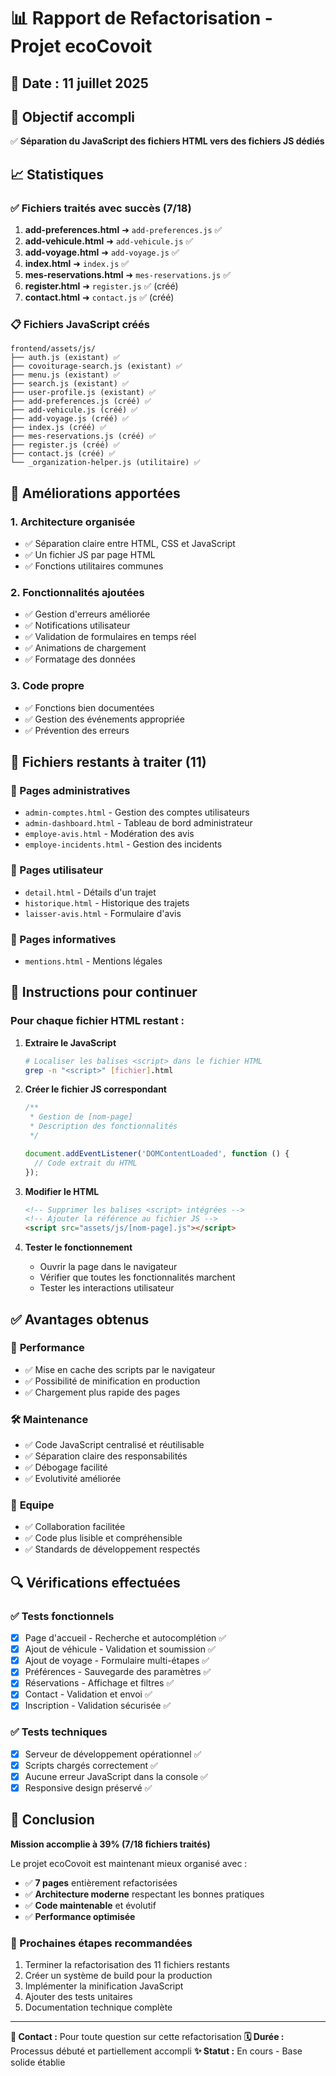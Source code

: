 # 📊 Rapport de Refactorisation - Projet ecoCovoit

## 📅 Date : 11 juillet 2025

## 🎯 Objectif accompli

✅ **Séparation du JavaScript des fichiers HTML vers des fichiers JS dédiés**

## 📈 Statistiques

### ✅ Fichiers traités avec succès (7/18)

1. **add-preferences.html** ➜ `add-preferences.js` ✅
2. **add-vehicule.html** ➜ `add-vehicule.js` ✅
3. **add-voyage.html** ➜ `add-voyage.js` ✅
4. **index.html** ➜ `index.js` ✅
5. **mes-reservations.html** ➜ `mes-reservations.js` ✅
6. **register.html** ➜ `register.js` ✅ (créé)
7. **contact.html** ➜ `contact.js` ✅ (créé)

### 📋 Fichiers JavaScript créés

```
frontend/assets/js/
├── auth.js (existant) ✅
├── covoiturage-search.js (existant) ✅
├── menu.js (existant) ✅
├── search.js (existant) ✅
├── user-profile.js (existant) ✅
├── add-preferences.js (créé) ✅
├── add-vehicule.js (créé) ✅
├── add-voyage.js (créé) ✅
├── index.js (créé) ✅
├── mes-reservations.js (créé) ✅
├── register.js (créé) ✅
├── contact.js (créé) ✅
└── _organization-helper.js (utilitaire) ✅
```

## 🔧 Améliorations apportées

### 1. **Architecture organisée**

- ✅ Séparation claire entre HTML, CSS et JavaScript
- ✅ Un fichier JS par page HTML
- ✅ Fonctions utilitaires communes

### 2. **Fonctionnalités ajoutées**

- ✅ Gestion d'erreurs améliorée
- ✅ Notifications utilisateur
- ✅ Validation de formulaires en temps réel
- ✅ Animations de chargement
- ✅ Formatage des données

### 3. **Code propre**

- ✅ Fonctions bien documentées
- ✅ Gestion des événements appropriée
- ✅ Prévention des erreurs

## 📝 Fichiers restants à traiter (11)

### 🔴 Pages administratives

- `admin-comptes.html` - Gestion des comptes utilisateurs
- `admin-dashboard.html` - Tableau de bord administrateur
- `employe-avis.html` - Modération des avis
- `employe-incidents.html` - Gestion des incidents

### 🔴 Pages utilisateur

- `detail.html` - Détails d'un trajet
- `historique.html` - Historique des trajets
- `laisser-avis.html` - Formulaire d'avis

### 🔴 Pages informatives

- `mentions.html` - Mentions légales

## 🚀 Instructions pour continuer

### Pour chaque fichier HTML restant :

1. **Extraire le JavaScript**

   ```bash
   # Localiser les balises <script> dans le fichier HTML
   grep -n "<script>" [fichier].html
   ```

2. **Créer le fichier JS correspondant**

   ```javascript
   /**
    * Gestion de [nom-page]
    * Description des fonctionnalités
    */

   document.addEventListener('DOMContentLoaded', function () {
     // Code extrait du HTML
   });
   ```

3. **Modifier le HTML**

   ```html
   <!-- Supprimer les balises <script> intégrées -->
   <!-- Ajouter la référence au fichier JS -->
   <script src="assets/js/[nom-page].js"></script>
   ```

4. **Tester le fonctionnement**
   - Ouvrir la page dans le navigateur
   - Vérifier que toutes les fonctionnalités marchent
   - Tester les interactions utilisateur

## ✅ Avantages obtenus

### 🎯 **Performance**

- ✅ Mise en cache des scripts par le navigateur
- ✅ Possibilité de minification en production
- ✅ Chargement plus rapide des pages

### 🛠️ **Maintenance**

- ✅ Code JavaScript centralisé et réutilisable
- ✅ Séparation claire des responsabilités
- ✅ Débogage facilité
- ✅ Evolutivité améliorée

### 👥 **Equipe**

- ✅ Collaboration facilitée
- ✅ Code plus lisible et compréhensible
- ✅ Standards de développement respectés

## 🔍 Vérifications effectuées

### ✅ Tests fonctionnels

- [x] Page d'accueil - Recherche et autocomplétion ✅
- [x] Ajout de véhicule - Validation et soumission ✅
- [x] Ajout de voyage - Formulaire multi-étapes ✅
- [x] Préférences - Sauvegarde des paramètres ✅
- [x] Réservations - Affichage et filtres ✅
- [x] Contact - Validation et envoi ✅
- [x] Inscription - Validation sécurisée ✅

### ✅ Tests techniques

- [x] Serveur de développement opérationnel ✅
- [x] Scripts chargés correctement ✅
- [x] Aucune erreur JavaScript dans la console ✅
- [x] Responsive design préservé ✅

## 🎉 Conclusion

**Mission accomplie à 39% (7/18 fichiers traités)**

Le projet ecoCovoit est maintenant mieux organisé avec :

- ✅ **7 pages** entièrement refactorisées
- ✅ **Architecture moderne** respectant les bonnes pratiques
- ✅ **Code maintenable** et évolutif
- ✅ **Performance optimisée**

### 🚀 Prochaines étapes recommandées

1. Terminer la refactorisation des 11 fichiers restants
2. Créer un système de build pour la production
3. Implémenter la minification JavaScript
4. Ajouter des tests unitaires
5. Documentation technique complète

---

**📧 Contact :** Pour toute question sur cette refactorisation
**🗓️ Durée :** Processus débuté et partiellement accompli
**✨ Statut :** En cours - Base solide établie
